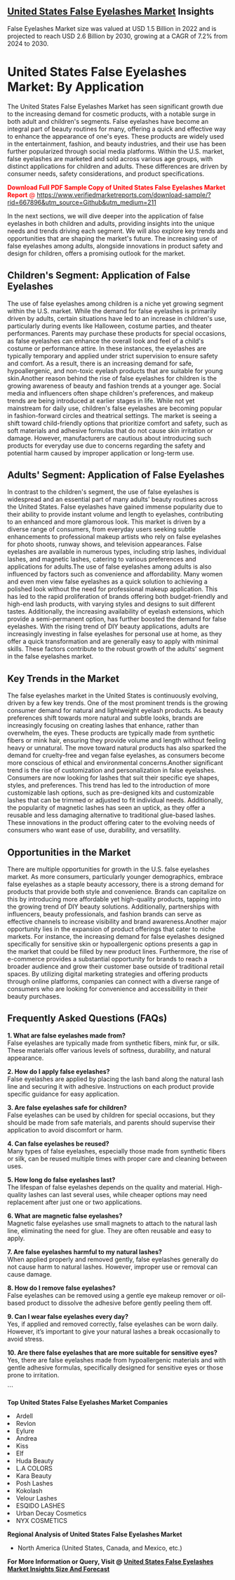 <h2><a href="https://www.verifiedmarketreports.com/download-sample/?rid=667896&amp;utm_source=Github&amp;utm_medium=211" target="_blank">United States False Eyelashes Market</a> Insights</h2><p>False Eyelashes Market size was valued at USD 1.5 Billion in 2022 and is projected to reach USD 2.6 Billion by 2030, growing at a CAGR of 7.2% from 2024 to 2030.</p><p><h1>United States False Eyelashes Market: By Application</h1><p>The United States False Eyelashes Market has seen significant growth due to the increasing demand for cosmetic products, with a notable surge in both adult and children's segments. False eyelashes have become an integral part of beauty routines for many, offering a quick and effective way to enhance the appearance of one's eyes. These products are widely used in the entertainment, fashion, and beauty industries, and their use has been further popularized through social media platforms. Within the U.S. market, false eyelashes are marketed and sold across various age groups, with distinct applications for children and adults. These differences are driven by consumer needs, safety considerations, and product specifications. <p><span class=""><span style="color: #ff0000;"><strong>Download Full PDF Sample Copy of United States False Eyelashes Market Report</strong> @ </span><a href="https://www.verifiedmarketreports.com/download-sample/?rid=667896&amp;utm_source=Github&amp;utm_medium=211" target="_blank">https://www.verifiedmarketreports.com/download-sample/?rid=667896&amp;utm_source=Github&amp;utm_medium=211</a></span></p>In the next sections, we will dive deeper into the application of false eyelashes in both children and adults, providing insights into the unique needs and trends driving each segment. We will also explore key trends and opportunities that are shaping the market's future. The increasing use of false eyelashes among adults, alongside innovations in product safety and design for children, offers a promising outlook for the market.</p><h2>Children's Segment: Application of False Eyelashes</h2><p>The use of false eyelashes among children is a niche yet growing segment within the U.S. market. While the demand for false eyelashes is primarily driven by adults, certain situations have led to an increase in children's use, particularly during events like Halloween, costume parties, and theater performances. Parents may purchase these products for special occasions, as false eyelashes can enhance the overall look and feel of a child's costume or performance attire. In these instances, the eyelashes are typically temporary and applied under strict supervision to ensure safety and comfort. As a result, there is an increasing demand for safe, hypoallergenic, and non-toxic eyelash products that are suitable for young skin.Another reason behind the rise of false eyelashes for children is the growing awareness of beauty and fashion trends at a younger age. Social media and influencers often shape children's preferences, and makeup trends are being introduced at earlier stages in life. While not yet mainstream for daily use, children's false eyelashes are becoming popular in fashion-forward circles and theatrical settings. The market is seeing a shift toward child-friendly options that prioritize comfort and safety, such as soft materials and adhesive formulas that do not cause skin irritation or damage. However, manufacturers are cautious about introducing such products for everyday use due to concerns regarding the safety and potential harm caused by improper application or long-term use. <h2>Adults' Segment: Application of False Eyelashes</h2><p>In contrast to the children's segment, the use of false eyelashes is widespread and an essential part of many adults' beauty routines across the United States. False eyelashes have gained immense popularity due to their ability to provide instant volume and length to eyelashes, contributing to an enhanced and more glamorous look. This market is driven by a diverse range of consumers, from everyday users seeking subtle enhancements to professional makeup artists who rely on false eyelashes for photo shoots, runway shows, and television appearances. False eyelashes are available in numerous types, including strip lashes, individual lashes, and magnetic lashes, catering to various preferences and applications for adults.The use of false eyelashes among adults is also influenced by factors such as convenience and affordability. Many women and even men view false eyelashes as a quick solution to achieving a polished look without the need for professional makeup application. This has led to the rapid proliferation of brands offering both budget-friendly and high-end lash products, with varying styles and designs to suit different tastes. Additionally, the increasing availability of eyelash extensions, which provide a semi-permanent option, has further boosted the demand for false eyelashes. With the rising trend of DIY beauty applications, adults are increasingly investing in false eyelashes for personal use at home, as they offer a quick transformation and are generally easy to apply with minimal skills. These factors contribute to the robust growth of the adults' segment in the false eyelashes market.<h2>Key Trends in the Market</h2><p>The false eyelashes market in the United States is continuously evolving, driven by a few key trends. One of the most prominent trends is the growing consumer demand for natural and lightweight eyelash products. As beauty preferences shift towards more natural and subtle looks, brands are increasingly focusing on creating lashes that enhance, rather than overwhelm, the eyes. These products are typically made from synthetic fibers or mink hair, ensuring they provide volume and length without feeling heavy or unnatural. The move toward natural products has also sparked the demand for cruelty-free and vegan false eyelashes, as consumers become more conscious of ethical and environmental concerns.Another significant trend is the rise of customization and personalization in false eyelashes. Consumers are now looking for lashes that suit their specific eye shapes, styles, and preferences. This trend has led to the introduction of more customizable lash options, such as pre-designed kits and customizable lashes that can be trimmed or adjusted to fit individual needs. Additionally, the popularity of magnetic lashes has seen an uptick, as they offer a reusable and less damaging alternative to traditional glue-based lashes. These innovations in the product offering cater to the evolving needs of consumers who want ease of use, durability, and versatility. <h2>Opportunities in the Market</h2><p>There are multiple opportunities for growth in the U.S. false eyelashes market. As more consumers, particularly younger demographics, embrace false eyelashes as a staple beauty accessory, there is a strong demand for products that provide both style and convenience. Brands can capitalize on this by introducing more affordable yet high-quality products, tapping into the growing trend of DIY beauty solutions. Additionally, partnerships with influencers, beauty professionals, and fashion brands can serve as effective channels to increase visibility and brand awareness.Another major opportunity lies in the expansion of product offerings that cater to niche markets. For instance, the increasing demand for false eyelashes designed specifically for sensitive skin or hypoallergenic options presents a gap in the market that could be filled by new product lines. Furthermore, the rise of e-commerce provides a substantial opportunity for brands to reach a broader audience and grow their customer base outside of traditional retail spaces. By utilizing digital marketing strategies and offering products through online platforms, companies can connect with a diverse range of consumers who are looking for convenience and accessibility in their beauty purchases.<h2>Frequently Asked Questions (FAQs)</h2><p><strong>1. What are false eyelashes made from?</strong><br>False eyelashes are typically made from synthetic fibers, mink fur, or silk. These materials offer various levels of softness, durability, and natural appearance.</p><p><strong>2. How do I apply false eyelashes?</strong><br>False eyelashes are applied by placing the lash band along the natural lash line and securing it with adhesive. Instructions on each product provide specific guidance for easy application.</p><p><strong>3. Are false eyelashes safe for children?</strong><br>False eyelashes can be used by children for special occasions, but they should be made from safe materials, and parents should supervise their application to avoid discomfort or harm.</p><p><strong>4. Can false eyelashes be reused?</strong><br>Many types of false eyelashes, especially those made from synthetic fibers or silk, can be reused multiple times with proper care and cleaning between uses.</p><p><strong>5. How long do false eyelashes last?</strong><br>The lifespan of false eyelashes depends on the quality and material. High-quality lashes can last several uses, while cheaper options may need replacement after just one or two applications.</p><p><strong>6. What are magnetic false eyelashes?</strong><br>Magnetic false eyelashes use small magnets to attach to the natural lash line, eliminating the need for glue. They are often reusable and easy to apply.</p><p><strong>7. Are false eyelashes harmful to my natural lashes?</strong><br>When applied properly and removed gently, false eyelashes generally do not cause harm to natural lashes. However, improper use or removal can cause damage.</p><p><strong>8. How do I remove false eyelashes?</strong><br>False eyelashes can be removed using a gentle eye makeup remover or oil-based product to dissolve the adhesive before gently peeling them off.</p><p><strong>9. Can I wear false eyelashes every day?</strong><br>Yes, if applied and removed correctly, false eyelashes can be worn daily. However, it’s important to give your natural lashes a break occasionally to avoid stress.</p><p><strong>10. Are there false eyelashes that are more suitable for sensitive eyes?</strong><br>Yes, there are false eyelashes made from hypoallergenic materials and with gentle adhesive formulas, specifically designed for sensitive eyes or those prone to irritation.</p>```</p><p><strong>Top United States False Eyelashes Market Companies</strong></p><div data-test-id=""><p><li>Ardell</li><li> Revlon</li><li> Eylure</li><li> Andrea</li><li> Kiss</li><li> Elf</li><li> Huda Beauty</li><li> L.A COLORS</li><li> Kara Beauty</li><li> Posh Lashes</li><li> Kokolash</li><li> Velour Lashes</li><li> ESQIDO LASHES</li><li> Urban Decay Cosmetics</li><li> NYX COSMETICS</li></p><div><strong>Regional Analysis of&nbsp;United States False Eyelashes Market</strong></div><ul><li dir="ltr"><p dir="ltr">North America&nbsp;(United States, Canada, and Mexico, etc.)</p></li></ul><p><strong>For More Information or Query, Visit @&nbsp;</strong><strong><a href="https://www.verifiedmarketreports.com/product/false-eyelashes-market/?utm_source=Github&amp;utm_medium=211" target="_blank">United States False Eyelashes Market Insights Size And Forecast</a></strong></p></div>
